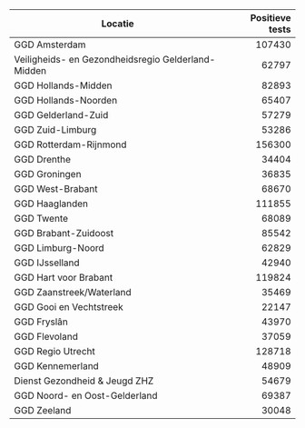 | Locatie | Positieve tests |
|---------|----------------:|
| GGD Amsterdam                            | 107430 |
| Veiligheids- en Gezondheidsregio Gelderland-Midden | 62797 |
| GGD Hollands-Midden                      | 82893 |
| GGD Hollands-Noorden                     | 65407 |
| GGD Gelderland-Zuid                      | 57279 |
| GGD Zuid-Limburg                         | 53286 |
| GGD Rotterdam-Rijnmond                   | 156300 |
| GGD Drenthe                              | 34404 |
| GGD Groningen                            | 36835 |
| GGD West-Brabant                         | 68670 |
| GGD Haaglanden                           | 111855 |
| GGD Twente                               | 68089 |
| GGD Brabant-Zuidoost                     | 85542 |
| GGD Limburg-Noord                        | 62829 |
| GGD IJsselland                           | 42940 |
| GGD Hart voor Brabant                    | 119824 |
| GGD Zaanstreek/Waterland                 | 35469 |
| GGD Gooi en Vechtstreek                  | 22147 |
| GGD Fryslân                              | 43970 |
| GGD Flevoland                            | 37059 |
| GGD Regio Utrecht                        | 128718 |
| GGD Kennemerland                         | 48909 |
| Dienst Gezondheid & Jeugd ZHZ            | 54679 |
| GGD Noord- en Oost-Gelderland            | 69387 |
| GGD Zeeland                              | 30048 |
